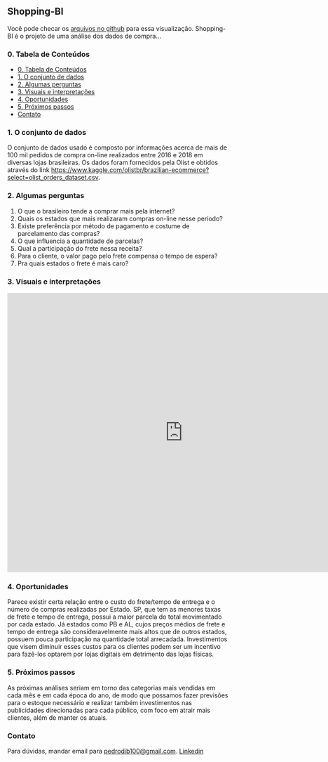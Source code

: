 ## Shopping-BI

Você pode checar os [arquivos no github](https://github.com/dibpedro/shopping-bi/) para essa visualização. Shopping-BI é o projeto de uma análise dos dados de compra...

### 0. Tabela de Conteúdos
* [0. Tabela de Conteúdos](#0-tabela-de-conteúdos)
* [1. O conjunto de dados](#1-o-conjunto-de-dados)
* [2. Algumas perguntas](#2-algumas-perguntas)
* [3. Visuais e interpretações](#3-visuais-e-interpretações)
* [4. Oportunidades](#4-oportunidades)
* [5. Próximos passos](#5-próximos-passos)
* [Contato](#contato)

### 1. O conjunto de dados

O conjunto de dados usado é composto por informações acerca de mais de 100 mil pedidos de compra on-line realizados entre 2016 e 2018 em diversas lojas brasileiras. Os dados foram fornecidos pela Olist e obtidos através do link https://www.kaggle.com/olistbr/brazilian-ecommerce?select=olist_orders_dataset.csv.
### 2. Algumas perguntas

1. O que o brasileiro tende a comprar mais pela internet?
2. Quais os estados que mais realizaram compras on-line nesse período?
3. Existe preferência por método de pagamento e costume de parcelamento das compras?
4. O que influencia a quantidade de parcelas?
5. Qual a participação do frete nessa receita?
6. Para o cliente, o valor pago pelo frete compensa o tempo de espera?
7. Pra quais estados o frete é mais caro?
### 3. Visuais e interpretações

<iframe width="800" height="636" src="https://app.powerbi.com/view?r=eyJrIjoiNWI4NzRlMDgtNjNkMi00ZDlkLWEzM2EtM2Y0Zjk2NmRjMGM4IiwidCI6ImIxY2E3YTgxLWFiZjgtNDJlNS05OGM2LWYyZjJhOTMwYmEzNiJ9" frameborder="0" allowFullScreen="true"></iframe>

### 4. Oportunidades

Parece existir certa relação entre o custo do frete/tempo de entrega e o número de compras realizadas por Estado. SP, que tem as menores taxas de frete e tempo de entrega, possui a maior parcela do total movimentado por cada estado. Já estados como PB e AL, cujos preços médios de frete e tempo de entrega são consideravelmente mais altos que de outros estados, possuem pouca participação na quantidade total arrecadada. Investimentos que visem diminuir esses custos para os clientes podem ser um incentivo para fazê-los optarem por lojas digitais em detrimento das lojas físicas.
### 5. Próximos passos

As próximas análises seriam em torno das categorias mais vendidas em cada mês e em cada época do ano, de modo que possamos fazer previsões para o estoque necessário e realizar também investimentos nas publicidades direcionadas para cada público, com foco em atrair mais clientes, além de manter os atuais. 

### Contato

Para dúvidas, mandar email para pedrodib100@gmail.com.
[Linkedin](https://www.linkedin.com/in/pedro-dib-597700139/)

